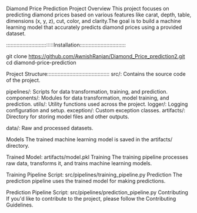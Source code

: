 Diamond Price Prediction Project
Overview
This project focuses on predicting diamond prices based on various features like carat, depth, table,
dimensions (x, y, z), cut, color, and clarity.The goal is to build a machine learning model that accurately
predicts diamond prices using a provided dataset.

::::::::::::::::::::::::::::::::Installation:::::::::::::::::::::::::::::::

git clone https://github.com/AwnishRanjan/Diamond_Price_prediction2.git
cd diamond-price-prediction


Project Structure::::::::::::::::::::::::::::::::::::::::::
src/: Contains the source code of the project.

pipelines/: Scripts for data transformation, training, and prediction.
components/: Modules for data transformation, model training, and prediction.
utils/: Utility functions used across the project.
logger/: Logging configuration and setup.
exception/: Custom exception classes.
artifacts/: Directory for storing model files and other outputs.

data/: Raw and processed datasets.

Models
The trained machine learning model is saved in the artifacts/ directory.

Trained Model: artifacts/model.pkl
Training
The training pipeline processes raw data, transforms it, and trains machine learning models.

Training Pipeline Script: src/pipelines/training_pipeline.py
Prediction
The prediction pipeline uses the trained model for making predictions.

Prediction Pipeline Script: src/pipelines/prediction_pipeline.py
Contributing
If you'd like to contribute to the project, please follow the Contributing Guidelines.
